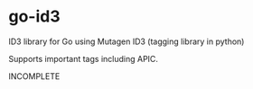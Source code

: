 # go-id3
ID3 library for Go using Mutagen ID3 (tagging library in python) 

Supports important tags including APIC. 

INCOMPLETE
